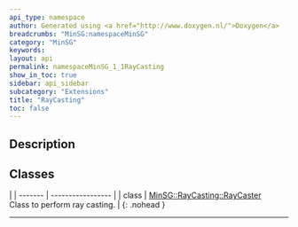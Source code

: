 ```yaml
---
api_type: namespace
author: Generated using <a href="http://www.doxygen.nl/">Doxygen</a>
breadcrumbs: "MinSG:namespaceMinSG"
category: "MinSG"
keywords: 
layout: api
permalink: namespaceMinSG_1_1RayCasting
show_in_toc: true
sidebar: api_sidebar
subcategory: "Extensions"
title: "RayCasting"
toc: false
---
```


## Description





## Classes

|
| ------- | ----------------- |
| class | [MinSG::RayCasting::RayCaster](classMinSG_1_1RayCasting_1_1RayCaster) <br/> Class to perform ray casting. |
{: .nohead }


-------------------------------------------------------------------


